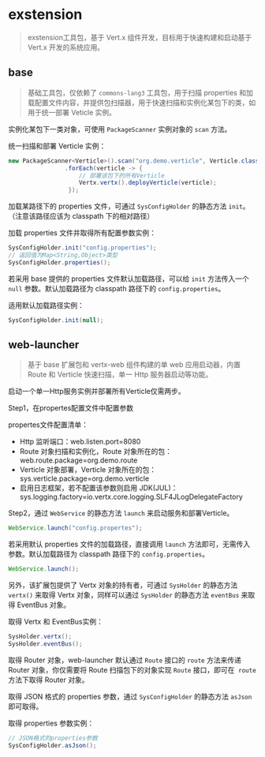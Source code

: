 # exstension
> exstension工具包，基于 Vert.x 组件开发，目标用于快速构建和启动基于 Vert.x 开发的系统应用。

## base
> 基础工具包，仅依赖了 `commons-lang3` 工具包，用于扫描 properties 和加载配置文件内容，并提供包扫描器，用于快速扫描和实例化某包下的类，如用于统一部署 Veticle 实例。

实例化某包下一类对象，可使用 `PackageScanner` 实例对象的 `scan` 方法。

统一扫描和部署 Verticle 实例：  
```java
new PackageScanner<Verticle>().scan("org.demo.verticle", Verticle.class)
                .forEach(verticle -> {
                    // 部署该包下的所有Verticle
                    Vertx.vertx().deployVerticle(verticle);
                 });
```
加载某路径下的 properties 文件，可通过 `SysConfigHolder` 的静态方法 `init`。（注意该路径应该为 classpath 下的相对路径）

加载 properties 文件并取得所有配置参数实例：
```java
SysConfigHolder.init("config.properties");
// 返回值为Map<String,Object>类型
SysConfigHolder.properties();
```
若采用 base 提供的 properties 文件默认加载路径，可以给 `init` 方法传入一个 `null` 参数。默认加载路径为 classpath 路径下的 `config.properties`。

适用默认加载路径实例：
```java
SysConfigHolder.init(null);
```

## web-launcher
> 基于 base 扩展包和 vertx-web 组件构建的单 web 应用启动器，内置 Route 和 Verticle 快速扫描，单一 Http 服务器启动等功能。

启动一个单一Http服务实例并部署所有Verticle仅需两步。

Step1，在propertes配置文件中配置参数

propertes文件配置清单：
* Http 监听端口：web.listen.port=8080
* Route 对象扫描和实例化，Route 对象所在的包：web.route.package=org.demo.route
* Verticle 对象部署，Verticle 对象所在的包：sys.verticle.package=org.demo.verticle
* 启用日志框架，若不配置该参数则启用 JDK(JUL)： sys.logging.factory=io.vertx.core.logging.SLF4JLogDelegateFactory

Step2，通过 `WebService` 的静态方法 `launch` 来启动服务和部署Verticle。
```java
WebService.launch("config.propertes");
```
若采用默认 properties 文件的加载路径，直接调用 `launch` 方法即可，无需传入参数。默认加载路径为 classpath 路径下的 `config.properties`。

```java
WebService.launch();
```
另外，该扩展包提供了 Vertx 对象的持有者，可通过 `SysHolder` 的静态方法 `vertx()` 来取得 Vertx 对象，同样可以通过 `SysHolder` 的静态方法 `eventBus` 来取得 EventBus 对象。

取得 Vertx 和 EventBus实例：
```java
SysHolder.vertx();
SysHolder.eventBus();
```
取得 Router 对象，web-launcher 默认通过 `Route` 接口的 `route` 方法来传递 Router 对象，你仅需要将 Route 扫描包下的对象实现 `Route` 接口，即可在  `route` 方法下取得 Router 对象。

取得 JSON 格式的 properties 参数，通过 `SysConfigHolder` 的静态方法 `asJson` 即可取得。

取得 properties 参数实例：
```java
// JSON格式的properties参数
SysConfigHolder.asJson();
```

